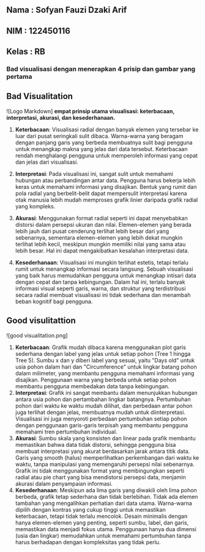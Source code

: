 ## Nama : Sofyan Fauzi Dzaki Arif 
## NIM : 122450116 
## Kelas : RB

### Bad visualisasi dengan menerapkan 4 prisip dan gambar yang pertama
 
 ## **Bad Visualitation**
![Logo Markdown]
**empat prinsip utama visualisasi: keterbacaan, interpretasi, akurasi, dan kesederhanaan.**

1. **Keterbacaan**:
Visualisasi radial dengan banyak elemen yang tersebar ke luar dari pusat seringkali sulit dibaca. Warna-warna yang beragam dengan panjang garis yang berbeda membuatnya sulit bagi pengguna untuk menangkap makna yang jelas dari data tersebut. Keterbacaan rendah menghalangi pengguna untuk memperoleh informasi yang cepat dan jelas dari visualisasi.


2. **Interpretasi**:
Pada visualisasi ini, sangat sulit untuk memahami hubungan atau perbandingan antar data. Pengguna harus bekerja lebih keras untuk memahami informasi yang disajikan. Bentuk yang rumit dan pola radial yang berbelit-belit dapat mempersulit interpretasi karena otak manusia lebih mudah memproses grafik linier daripada grafik radial yang kompleks.
3. **Akurasi**:
Menggunakan format radial seperti ini dapat menyebabkan distorsi dalam persepsi ukuran dan nilai. Elemen-elemen yang berada lebih jauh dari pusat cenderung terlihat lebih besar dari yang sebenarnya, sementara elemen-elemen yang lebih dekat mungkin terlihat lebih kecil, meskipun mungkin memiliki nilai yang sama atau lebih besar. Hal ini dapat mengakibatkan kesalahan interpretasi data.
4. **Kesederhanaan**:
Visualisasi ini mungkin terlihat estetis, tetapi terlalu rumit untuk menangkap informasi secara langsung. Sebuah visualisasi yang baik harus memudahkan pengguna untuk menangkap intisari data dengan cepat dan tanpa kebingungan. Dalam hal ini, terlalu banyak informasi visual seperti garis, warna, dan struktur yang terdistribusi secara radial membuat visualisasi ini tidak sederhana dan menambah beban kognitif bagi pengguna.

## **Good visulitattion**

![good visualitation.png]

1. **Keterbacaan**:
Grafik mudah dibaca karena menggunakan plot garis sederhana dengan label yang jelas untuk setiap pohon (Tree 1 hingga Tree 5). Sumbu x dan y diberi label yang sesuai, yaitu "Days old" untuk usia pohon dalam hari dan "Circumference" untuk lingkar batang pohon dalam milimeter, yang membantu pengguna memahami informasi yang disajikan.
Penggunaan warna yang berbeda untuk setiap pohon membantu pengguna membedakan data tanpa kebingungan.
2. **Interpretasi**:
Grafik ini sangat membantu dalam menunjukkan hubungan antara usia pohon dan pertambahan lingkar batangnya. Pertumbuhan pohon dari waktu ke waktu mudah dilihat, dan perbedaan antar pohon juga terlihat dengan jelas, membuatnya mudah untuk diinterpretasi.
Visualisasi ini juga menyoroti perbedaan pertumbuhan setiap pohon dengan penggunaan garis-garis terpisah yang membantu pengguna memahami tren pertumbuhan individual.
3. **Akurasi**:
Sumbu skala yang konsisten dan linear pada grafik membantu memastikan bahwa data tidak distorsi, sehingga pengguna bisa membuat interpretasi yang akurat berdasarkan jarak antara titik data. Garis yang smooth (halus) memperlihatkan perkembangan dari waktu ke waktu, tanpa manipulasi yang memengaruhi persepsi nilai sebenarnya.
Grafik ini tidak menggunakan format yang membingungkan seperti radial atau pie chart yang bisa mendistorsi persepsi data, menjamin akurasi dalam penyampaian informasi.
4. **Kesederhanaan**:
Meskipun ada lima garis yang diwakili oleh lima pohon berbeda, grafik tetap sederhana dan tidak berlebihan. Tidak ada elemen tambahan yang mengalihkan perhatian dari data utama. Warna-warna dipilih dengan kontras yang cukup tinggi untuk memastikan keterbacaan, tetapi tidak terlalu mencolok.
Desain minimalis dengan hanya elemen-elemen yang penting, seperti sumbu, label, dan garis, memastikan data menjadi fokus utama. Penggunaan hanya dua dimensi (usia dan lingkar) memudahkan untuk memahami pertumbuhan tanpa harus berhadapan dengan kompleksitas yang tidak perlu.
